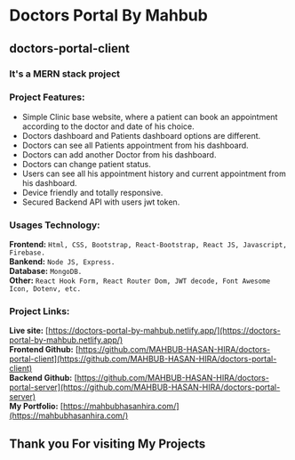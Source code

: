 # Doctors Portal By Mahbub


## doctors-portal-client


### It's a MERN stack project


### Project Features:
   * Simple Clinic base website, where a patient can book an appointment according to the doctor and date of his choice.
   * Doctors dashboard and Patients dashboard options are different.
   * Doctors can see all Patients appointment from his dashboard.
   * Doctors can add another Doctor from his dashboard.
   * Doctors can change patient status.
   * Users can see all his appointment history and current appointment from his dashboard.
   * Device friendly and totally responsive.
   * Secured Backend API with users jwt token.

### Usages Technology:
**Frontend:** `Html, CSS, Bootstrap, React-Bootstrap, React JS, Javascript, Firebase.`<br />
**Bankend:** `Node JS, Express.`<br />
**Database:** `MongoDB.`<br />
**Other:** `React Hook Form, React Router Dom, JWT decode, Font Awesome Icon, Dotenv, etc.`<br />




### Project Links:
**Live site:** [https://doctors-portal-by-mahbub.netlify.app/](https://doctors-portal-by-mahbub.netlify.app/)<br />
**Frontend Github:** [https://github.com/MAHBUB-HASAN-HIRA/doctors-portal-client](https://github.com/MAHBUB-HASAN-HIRA/doctors-portal-client)<br />
**Backend Github:**  [https://github.com/MAHBUB-HASAN-HIRA/doctors-portal-server](https://github.com/MAHBUB-HASAN-HIRA/doctors-portal-server)<br />
**My Portfolio:** [https://mahbubhasanhira.com/](https://mahbubhasanhira.com/)<br />

## Thank you For visiting My Projects
